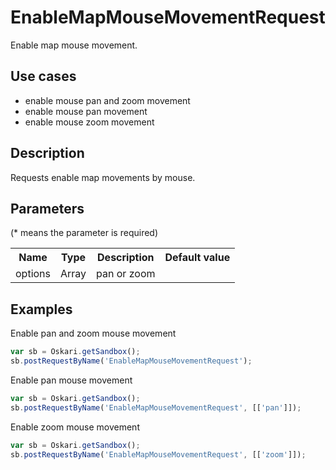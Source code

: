 # EnableMapMouseMovementRequest

Enable map mouse movement.

## Use cases

- enable mouse pan and zoom movement
- enable mouse pan movement
- enable mouse zoom movement

## Description

Requests enable map movements by mouse.

## Parameters

(* means the parameter is required)

<table class="table">
<tr>
  <th> Name</th><th> Type</th><th> Description</th><th> Default value</th>
</tr>
<tr>
  <td> options </td><td> Array </td><td> pan or zoom</td><td> </td>
</tr>

</table>

## Examples

Enable pan and zoom mouse movement
```javascript
var sb = Oskari.getSandbox();
sb.postRequestByName('EnableMapMouseMovementRequest');
```

Enable pan mouse movement
```javascript
var sb = Oskari.getSandbox();
sb.postRequestByName('EnableMapMouseMovementRequest', [['pan']]);
```

Enable zoom mouse movement
```javascript
var sb = Oskari.getSandbox();
sb.postRequestByName('EnableMapMouseMovementRequest', [['zoom']]);
```